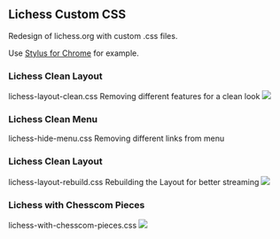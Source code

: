 ## Lichess Custom CSS
Redesign of lichess.org with custom .css files.

Use [Stylus for Chrome](https://chrome.google.com/webstore/detail/stylus/clngdbkpkpeebahjckkjfobafhncgmne) for example.



### Lichess Clean Layout
lichess-layout-clean.css
Removing different features for a clean look
![](https://i.ibb.co/s33nB6W/Bild-2021-02-05-174523.png)


### Lichess Clean Menu
lichess-hide-menu.css
Removing different links from menu


### Lichess Clean Layout
lichess-layout-rebuild.css
Rebuilding the Layout for better streaming
![](https://i.ibb.co/st7mbJs/Bild-2021-02-05-174912.png)


### Lichess with Chesscom Pieces
lichess-with-chesscom-pieces.css
![](https://i.ibb.co/n04vdn3/Bild-2021-02-05-175136.png)
